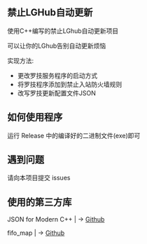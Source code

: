 ## 禁止LGHub自动更新 

使用C++编写的禁止LGhub自动更新项目

可以让你的LGhub告别自动更新烦恼

实现方法:

- 更改罗技服务程序的启动方式
- 将罗技程序添加到禁止入站防火墙规则
- 改写罗技更新配置文件JSON

## 如何使用程序

运行 Release 中的编译好的二进制文件(exe)即可

## 遇到问题

请向本项目提交 issues 

## 使用的第三方库

JSON for Modern C++ | -> [Github](https://github.com/nlohmann/json)

fifo_map | -> [Github](https://github.com/nlohmann/fifo_map)
